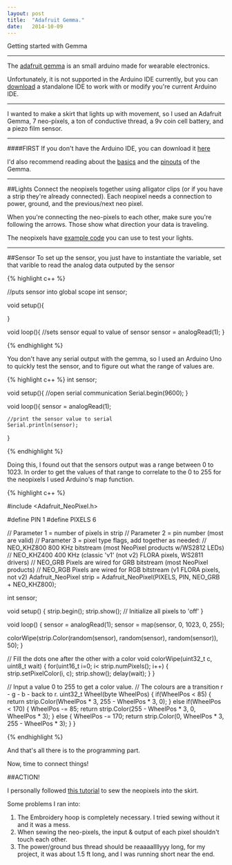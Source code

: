 ```yaml
---
layout: post
title:  "Adafruit Gemma."
date:   2014-10-09
---
```


Getting started with Gemma

----
The [adafruit gemma](http://www.adafruit.com/product/1222) is an small arduino made for wearable electronics.


Unfortunately, it is not supported in the Arduino IDE currently, but you can [download](https://learn.adafruit.com/introducing-gemma/setting-up-with-arduino-ide) a standalone IDE to work with or modify you're current Arduino IDE.

---

I wanted to make a skirt that lights up with movement, so I used an Adafruit Gemma, 7 neo-pixels, a ton of conductive thread, a 9v coin cell battery, and a piezo film sensor.

----

####FIRST
If you don't have the Arduino IDE, you can download it [here](http://arduino.cc/en/Main/Software)

I'd also recommend reading about the [basics](https://learn.adafruit.com/introducing-gemma/guided-tour) and the [pinouts](https://learn.adafruit.com/introducing-gemma/pinouts) of the Gemma.

----


##Lights
Connect the neopixels together using alligator clips (or if you have a strip they're already connected). Each neopixel needs a connection to power, ground, and the previous/next neo pixel.

When you're connecting the neo-pixels to each other, make sure you're following the arrows. Those show what direction your data is traveling. 

The neopixels have [example code](https://github.com/adafruit/Adafruit_NeoPixel) you can use to test your lights.

----

##Sensor
To set up the sensor, you just have to instantiate the variable, set that varible to read the analog data outputed by the sensor

{% highlight c++ %}

//puts sensor into global scope
int sensor;

void setup(){
    
}

void loop(){
    //sets sensor equal to value of sensor
    sensor = analogRead(1);
}

{% endhighlight %}

You don't have any serial output with the gemma, so I used an Arduino Uno to quickly test the sensor, and to figure out what the range of values are.


{% highlight c++ %}
int sensor;

void setup(){
    //open serial communication
    Serial.begin(9600);
}

void loop(){
    sensor = analogRead(1);

    //print the sensor value to serial
    Serial.println(sensor);
}

{% endhighlight %}

Doing this, I found out that the sensors output was a range between 0 to 1023. In order to get the values of that range to correlate to the 0 to 255 for the neopixels I used Arduino's map function.

{% highlight c++ %}

#include <Adafruit_NeoPixel.h>

#define PIN 1
#define PIXELS 6

// Parameter 1 = number of pixels in strip
// Parameter 2 = pin number (most are valid)
// Parameter 3 = pixel type flags, add together as needed:
//   NEO_KHZ800  800 KHz bitstream (most NeoPixel products w/WS2812 LEDs)
//   NEO_KHZ400  400 KHz (classic 'v1' (not v2) FLORA pixels, WS2811 drivers)
//   NEO_GRB     Pixels are wired for GRB bitstream (most NeoPixel products)
//   NEO_RGB     Pixels are wired for RGB bitstream (v1 FLORA pixels, not v2)
Adafruit_NeoPixel strip = Adafruit_NeoPixel(PIXELS, PIN, NEO_GRB + NEO_KHZ800);

int sensor;

void setup() {
  strip.begin();
  strip.show(); // Initialize all pixels to 'off'
}

void loop() {
  sensor = analogRead(1);
  sensor = map(sensor, 0, 1023, 0, 255);

  colorWipe(strip.Color(random(sensor), random(sensor), random(sensor)), 50);
}

// Fill the dots one after the other with a color
void colorWipe(uint32_t c, uint8_t wait) {
  for(uint16_t i=0; i< strip.numPixels(); i++) {
      strip.setPixelColor(i, c);
      strip.show();
      delay(wait);
  }
}

// Input a value 0 to 255 to get a color value.
// The colours are a transition r - g - b - back to r.
uint32_t Wheel(byte WheelPos) {
  if(WheelPos < 85) {
   return strip.Color(WheelPos * 3, 255 - WheelPos * 3, 0);
  } else if(WheelPos < 170) {
   WheelPos -= 85;
   return strip.Color(255 - WheelPos * 3, 0, WheelPos * 3);
  } else {
   WheelPos -= 170;
   return strip.Color(0, WheelPos * 3, 255 - WheelPos * 3);
  }
}


{% endhighlight %}

And that's all there is to the programming part.

Now, time to connect things!

##ACTION!

I personally followed [this tutorial](https://learn.adafruit.com/sparkle-skirt/overview) to sew the neopixels into the skirt.

Some problems I ran into:

1. The Embroidery hoop is completely necessary. I tried sewing without it and it was a mess.
2. When sewing the neo-pixels, the input & output of each pixel shouldn't touch each other.
3. The power/ground bus thread should be reaaaallllyyy long, for my project, it was about 1.5 ft long, and I was running short near the end.
